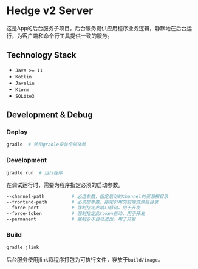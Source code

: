 # Hedge v2 Server
这是App的后台服务子项目。后台服务提供应用程序业务逻辑，静默地在后台运行，为客户端和命令行工具提供一致的服务。

## Technology Stack
* `Java >= 11`
* `Kotlin`
* `Javalin`
* `Ktorm`
* `SQLite3`

## Development & Debug
### Deploy
```sh
gradle  # 使用gradle安装全部依赖
```
### Development
```sh
gradle run  # 运行程序
```
在调试运行时，需要为程序指定必须的启动参数。
```sh
--channel-path          # 必选参数，指定启动的channel的资源根目录
--frontend-path         # 必须按参数，指定引用的前端资源根目录
--force-port            # 强制指定此端口启动，用于开发
--force-token           # 强制指定此token启动，用于开发
--permanent             # 强制永不自动退出，用于开发
```
### Build
```sh
gradle jlink
```
后台服务使用jlink将程序打包为可执行文件，存放于`build/image`。